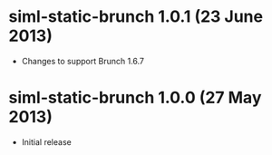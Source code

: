 # siml-static-brunch 1.0.1 (23 June 2013)
* Changes to support Brunch 1.6.7

# siml-static-brunch 1.0.0 (27 May 2013)
* Initial release
